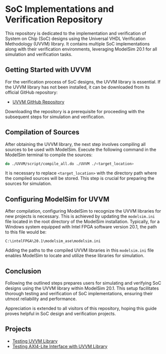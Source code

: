 # SoC Implementations and Verification Repository

This repository is dedicated to the implementation and verification of System on Chip (SoC) designs using the Universal VHDL Verification Methodology (UVVM) library. It contains multiple SoC implementations along with their verification environments, leveraging ModelSim 20.1 for all simulation and verification tasks.

## Getting Started with UVVM

For the verification process of SoC designs, the UVVM library is essential. If the UVVM library has not been installed, it can be downloaded from its official GitHub repository:

- [UVVM GitHub Repository](https://github.com/UVVM/UVVM)

Downloading the repository is a prerequisite for proceeding with the subsequent steps for simulation and verification.

## Compilation of Sources

After obtaining the UVVM library, the next step involves compiling all sources to be used with ModelSim. Execute the following command in the ModelSim terminal to compile the sources:

```bash
do ./UVVM/script/compile_all.do ./UVVM ./<target_location>
```

It is necessary to replace `<target_location>` with the directory path where the compiled sources will be stored. This step is crucial for preparing the sources for simulation.

## Configuring ModelSim for UVVM

After compilation, configuring ModelSim to recognize the UVVM libraries for new projects is necessary. This is achieved by updating the `modelsim.ini` file located in the root directory of the ModelSim installation. Typically, for a Windows system equipped with Intel FPGA software version 20.1, the path to this file would be:

```plaintext
C:\intelFPGA\20.1\modelsim_ase\modelsim.ini
```

Adding the paths to the compiled UVVM libraries in this `modelsim.ini` file enables ModelSim to locate and utilize these libraries for simulation.

## Conclusion

Following the outlined steps prepares users for simulating and verifying SoC designs using the UVVM library within ModelSim 20.1. This setup facilitates thorough testing and verification of SoC implementations, ensuring their utmost reliability and performance.

Appreciation is extended to all visitors of this repository, hoping this guide proves helpful in SoC design and verification projects.




## Projects

- [Testing UVVM Library](https://github.com/oktayogutcu/soc_imp/tree/main/uvvm_test)
- [Testing AXI4-Lite Interface with UVVM Library](https://github.com/oktayogutcu/soc_imp/tree/main/axi_lite_test)
